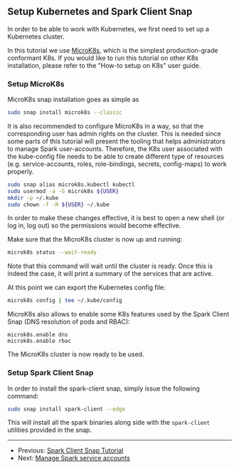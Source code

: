 ## Setup Kubernetes and Spark Client Snap

In order to be able to work with Kubernetes, we first need to set up a Kubernetes cluster. 

In this tutorial we use [MicroK8s](https://microk8s.io/), which is the simplest production-grade conformant K8s.
If you would like to run this tutorial on other K8s installation, please refer to the "How-to setup on K8s" user guide. 

### Setup MicroK8s

MicroK8s snap installation goes as simple as

```bash
sudo snap install microk8s --classic
```

It is also recommended to configure MicroK8s in a way, so that the corresponding user has admin rights on  the cluster. This is needed since some parts of this tutorial will present the tooling that helps administrators to manage Spark user-accounts. Therefore, the K8s user associated with the kube-config file needs to be able to create different type of resources (e.g. service-accounts, roles, role-bindings, secrets, config-maps) to work properly.

```bash 
sudo snap alias microk8s.kubectl kubectl
sudo usermod -a -G microk8s ${USER}
mkdir -p ~/.kube
sudo chown -f -R ${USER} ~/.kube
```

In order to make these changes effective, it is best to open a new shell (or log in, log out) so the permissions would become effective. 

Make sure that the MicroK8s cluster is now up and running:

```bash
microk8s status --wait-ready
```

Note that this command will wait until the cluster is ready. Once this is indeed the case, it will 
print a summary of the services that are active. 

At this point we can export the Kubernetes config file: 

```bash 
microk8s config | tee ~/.kube/config
```

MicroK8s also allows to enable some K8s features used by the Spark Client Snap 
(DNS resolution of pods and RBAC):

```
microk8s.enable dns
microk8s.enable rbac
```

The MicroK8s cluster is now ready to be used. 

### Setup Spark Client Snap 

In order to install the spark-client snap, simply issue the following command:

```bash
sudo snap install spark-client --edge
```

This will install all the spark binaries along side with the `spark-client` utilities provided in 
the snap.

***

 * Previous: [Spark Client Snap Tutorial](https://discourse.charmhub.io/t/spark-client-snap-tutorial/8957)
 * Next: [Manage Spark service accounts](https://discourse.charmhub.io/t/spark-client-snap-tutorial-setup-environment/8952)